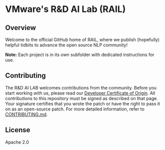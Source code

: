# VMware's R&D AI Lab (RAIL)

## Overview

Welcome to the official GitHub home of RAIL, where we publish (hopefully) helpful tidbits to advance the open source NLP community!

**Note:** Each project is in its own subfolder with dedicated instructions for use.

## Contributing

The R&D AI LAB welcomes contributions from the community. Before you start working with us, please
read our [Developer Certificate of Origin](https://cla.vmware.com/dco). All contributions to this repository must be
signed as described on that page. Your signature certifies that you wrote the patch or have the right to pass it on
as an open-source patch. For more detailed information, refer to [CONTRIBUTING.md](CONTRIBUTING.md).

## License

Apache 2.0
